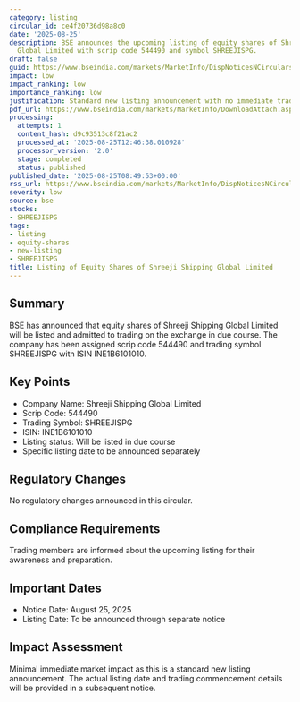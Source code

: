 ```yaml
---
category: listing
circular_id: ce4f20736d98a8c0
date: '2025-08-25'
description: BSE announces the upcoming listing of equity shares of Shreeji Shipping
  Global Limited with scrip code 544490 and symbol SHREEJISPG.
draft: false
guid: https://www.bseindia.com/markets/MarketInfo/DispNoticesNCirculars.aspx?Noticeid={0A183F47-842E-433D-91DA-FF373EF01625}&noticeno=20250825-13&dt=08/25/2025&icount=13&totcount=37&flag=0
impact: low
impact_ranking: low
importance_ranking: low
justification: Standard new listing announcement with no immediate trading impact
pdf_url: https://www.bseindia.com/markets/MarketInfo/DownloadAttach.aspx?id=20250825-13&attachedId=
processing:
  attempts: 1
  content_hash: d9c93513c8f21ac2
  processed_at: '2025-08-25T12:46:38.010928'
  processor_version: '2.0'
  stage: completed
  status: published
published_date: '2025-08-25T08:49:53+00:00'
rss_url: https://www.bseindia.com/markets/MarketInfo/DispNoticesNCirculars.aspx?Noticeid={0A183F47-842E-433D-91DA-FF373EF01625}&noticeno=20250825-13&dt=08/25/2025&icount=13&totcount=37&flag=0
severity: low
source: bse
stocks:
- SHREEJISPG
tags:
- listing
- equity-shares
- new-listing
- SHREEJISPG
title: Listing of Equity Shares of Shreeji Shipping Global Limited
---
```


## Summary

BSE has announced that equity shares of Shreeji Shipping Global Limited will be listed and admitted to trading on the exchange in due course. The company has been assigned scrip code 544490 and trading symbol SHREEJISPG with ISIN INE1B6101010.

## Key Points

- Company Name: Shreeji Shipping Global Limited
- Scrip Code: 544490
- Trading Symbol: SHREEJISPG
- ISIN: INE1B6101010
- Listing status: Will be listed in due course
- Specific listing date to be announced separately

## Regulatory Changes

No regulatory changes announced in this circular.

## Compliance Requirements

Trading members are informed about the upcoming listing for their awareness and preparation.

## Important Dates

- Notice Date: August 25, 2025
- Listing Date: To be announced through separate notice

## Impact Assessment

Minimal immediate market impact as this is a standard new listing announcement. The actual listing date and trading commencement details will be provided in a subsequent notice.